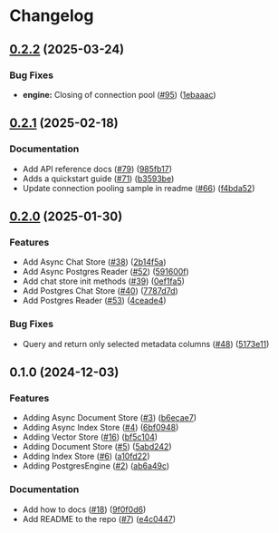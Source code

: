 # Changelog

## [0.2.2](https://github.com/googleapis/llama-index-cloud-sql-pg-python/compare/v0.2.1...v0.2.2) (2025-03-24)


### Bug Fixes

* **engine:** Closing of connection pool ([#95](https://github.com/googleapis/llama-index-cloud-sql-pg-python/issues/95)) ([1ebaaac](https://github.com/googleapis/llama-index-cloud-sql-pg-python/commit/1ebaaac6a93800edcf205920f2cdba6b77950fe4))

## [0.2.1](https://github.com/googleapis/llama-index-cloud-sql-pg-python/compare/v0.2.0...v0.2.1) (2025-02-18)


### Documentation

* Add API reference docs ([#79](https://github.com/googleapis/llama-index-cloud-sql-pg-python/issues/79)) ([985fb17](https://github.com/googleapis/llama-index-cloud-sql-pg-python/commit/985fb17c1dc8032a2a857cdcbf386b0e54449c5b))
* Adds a quickstart guide ([#71](https://github.com/googleapis/llama-index-cloud-sql-pg-python/issues/71)) ([b3593be](https://github.com/googleapis/llama-index-cloud-sql-pg-python/commit/b3593be7b5c4952fda06c108f7993f6441820f52))
* Update connection pooling sample in readme ([#66](https://github.com/googleapis/llama-index-cloud-sql-pg-python/issues/66)) ([f4bda52](https://github.com/googleapis/llama-index-cloud-sql-pg-python/commit/f4bda52ebfb52d89606824de1a72d86f61b0533d))

## [0.2.0](https://github.com/googleapis/llama-index-cloud-sql-pg-python/compare/v0.1.0...v0.2.0) (2025-01-30)


### Features

* Add Async Chat Store ([#38](https://github.com/googleapis/llama-index-cloud-sql-pg-python/issues/38)) ([2b14f5a](https://github.com/googleapis/llama-index-cloud-sql-pg-python/commit/2b14f5a946e595bce145bf1b526138cf393250ed))
* Add Async Postgres Reader ([#52](https://github.com/googleapis/llama-index-cloud-sql-pg-python/issues/52)) ([591600f](https://github.com/googleapis/llama-index-cloud-sql-pg-python/commit/591600f13acac0ec7bf97ee3bc83041a99b3edec))
* Add chat store init methods ([#39](https://github.com/googleapis/llama-index-cloud-sql-pg-python/issues/39)) ([0ef1fa5](https://github.com/googleapis/llama-index-cloud-sql-pg-python/commit/0ef1fa5c945c9012354fc6cacb4fc50dd12c0c19))
* Add Postgres Chat Store ([#40](https://github.com/googleapis/llama-index-cloud-sql-pg-python/issues/40)) ([7787d7d](https://github.com/googleapis/llama-index-cloud-sql-pg-python/commit/7787d7d1161dd994c11ac8a75eb5890cf9309cee))
* Add Postgres Reader ([#53](https://github.com/googleapis/llama-index-cloud-sql-pg-python/issues/53)) ([4ceade4](https://github.com/googleapis/llama-index-cloud-sql-pg-python/commit/4ceade46a00980d2e75d03fde11b8a1f888dfc25))


### Bug Fixes

* Query and return only selected metadata columns ([#48](https://github.com/googleapis/llama-index-cloud-sql-pg-python/issues/48)) ([5173e11](https://github.com/googleapis/llama-index-cloud-sql-pg-python/commit/5173e11831387909a12841bb232f8e39c113bd60))

## 0.1.0 (2024-12-03)


### Features

* Adding Async Document Store ([#3](https://github.com/googleapis/llama-index-cloud-sql-pg-python/issues/3)) ([b6ecae7](https://github.com/googleapis/llama-index-cloud-sql-pg-python/commit/b6ecae7cc96762dabc194582ba32bb25541fda7f))
* Adding Async Index Store ([#4](https://github.com/googleapis/llama-index-cloud-sql-pg-python/issues/4)) ([6bf0948](https://github.com/googleapis/llama-index-cloud-sql-pg-python/commit/6bf09488272328539c984174c6717f3142403d3e))
* Adding Vector Store ([#16](https://github.com/googleapis/llama-index-cloud-sql-pg-python/issues/16)) ([bf5c104](https://github.com/googleapis/llama-index-cloud-sql-pg-python/commit/bf5c104231ad0bea3318c1d272dd9048dab979d4))
* Adding Document Store ([#5](https://github.com/googleapis/llama-index-cloud-sql-pg-python/issues/5)) ([5abd242](https://github.com/googleapis/llama-index-cloud-sql-pg-python/commit/5abd2428f5291ef9d5fda7e9b07c39b437407034))
* Adding Index Store ([#6](https://github.com/googleapis/llama-index-cloud-sql-pg-python/issues/6)) ([a10fd22](https://github.com/googleapis/llama-index-cloud-sql-pg-python/commit/a10fd22dff96dc32816167465eae14b4edd8055b))
* Adding PostgresEngine ([#2](https://github.com/googleapis/llama-index-cloud-sql-pg-python/issues/2)) ([ab6a49c](https://github.com/googleapis/llama-index-cloud-sql-pg-python/commit/ab6a49c3b8a62373ee447c736e71fc06da5e19ec))


### Documentation

* Add how to docs ([#18](https://github.com/googleapis/llama-index-cloud-sql-pg-python/issues/18)) ([9f0f0d6](https://github.com/googleapis/llama-index-cloud-sql-pg-python/commit/9f0f0d617d1331cc6eef846772b5b49c0c227b01))
* Add README to the repo ([#7](https://github.com/googleapis/llama-index-cloud-sql-pg-python/issues/7)) ([e4c0447](https://github.com/googleapis/llama-index-cloud-sql-pg-python/commit/e4c04478884c703355e9fa7b02b5dd38be1b1ee2))
